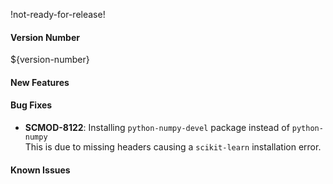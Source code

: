 !not-ready-for-release!

#### Version Number
${version-number}

#### New Features

#### Bug Fixes
- **SCMOD-8122**: Installing `python-numpy-devel` package instead of `python-numpy`  
This is due to missing headers causing a `scikit-learn` installation error.

#### Known Issues
